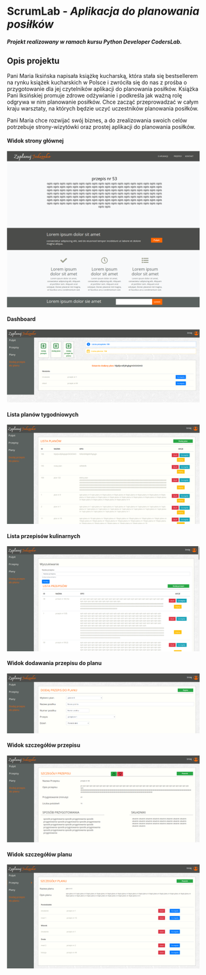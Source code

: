 

# ScrumLab - _Aplikacja do planowania posiłków_

#### _Projekt realizowany w ramach kursu Python Developer CodersLab._


## Opis projektu

Pani Maria Iksińska napisała książkę kucharską, która stała się bestsellerem na rynku książek kucharskich w Polsce i zwróciła się do nas z prośba o przygotowanie dla jej czytelników aplikacji do planowania posiłków. Książka Pani Iksińskiej promuje zdrowe odżywianie i podkreśla jak ważną rolę odgrywa w nim planowanie posiłków. Chce zacząć przeprowadzać w całym kraju warsztaty, na których będzie uczyć uczestników planowania posiłków.

Pani Maria chce rozwijać swój biznes, a do zrealizowania swoich celów potrzebuje strony-wizytówki oraz prostej aplikacji do planowania posiłków.

#### Widok strony głównej 
![photo main view](https://github.com/andree0/ScrumLab/blob/main/static/images/scrum-1.PNG)
#### Dashboard 
![photo dashboard](https://github.com/andree0/ScrumLab/blob/main/static/images/scrum-2.PNG)
#### Lista planów tygodniowych 
![photo plan list](https://github.com/andree0/ScrumLab/blob/main/static/images/scrum-3.PNG)
#### Lista przepisów kulinarnych 
![photo recipe list](https://github.com/andree0/ScrumLab/blob/main/static/images/scrum-4.PNG)
#### Widok dodawania przepisu do planu 
![photo add recipe to plan](https://github.com/andree0/ScrumLab/blob/main/static/images/scrum-5.PNG)
#### Widok szczegółów przepisu 
![photo recipe details](https://github.com/andree0/ScrumLab/blob/main/static/images/scrum-6.PNG)
#### Widok szczegółów planu 
![photo plan details](https://github.com/andree0/ScrumLab/blob/main/static/images/scrum-7.PNG)
